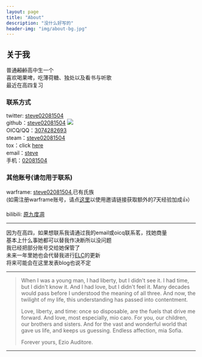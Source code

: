 ```yaml
---
layout: page
title: "About"
description: "没什么好写的"
header-img: "img/about-bg.jpg"
---
```

## 关于我  
普通~~超龄~~高中生一个  
喜欢喝果啤，吃薄荷糖、独处以及看书与听歌  
最近在高四复习  

### 联系方式  
twitter: [steve02081504](https://twitter.com/steve02081504)  
github：[steve02081504](https://github.com/steve02081504)
[![](https://img.shields.io/github/followers/steve02081504.svg?style=social)](https://github.com/steve02081504?tab=followers)  
OICQ/QQ：[3074282693](http://sighttp.qq.com/authd?IDKEY=44c36470abc6a33d17912f7fde924256c73d47a4cc9e8abe)   
steam：[steve02081504](https://steamcommunity.com/id/steve02081504/)  
tox：click [here](https://toxme.io/u/steve02081504)  
email：[steve](mailto:steve02081504@foxmail.com)   
手机：[02081504](tel:+8615094016415)  
  
### 其他账号(请勿用于联系)  
warframe: [steve02081504](steam://rungameid/230410),已有氏族  
(如需注册warframe账号，请点[这里](https://www.warframe.com/zh-hans/signup?referrerId=586aa32f3ade7f65084d43e7)以使用邀请链接获取额外的7天经验加成👍）  

bilibili: [原九度凋](https://space.bilibili.com/33124593?share_medium=EDEN&share_source=copy_link&bbid=XY461F14106BFA8AC6367CC9AD81F1DCFFF88&ts=1577103289701)  


______

因为在高四，如果想联系我请通过我的email或oicq联系茗，找她商量  
基本上什么事她都可以替我作决断所以没问题  
我已经把部分账号交给她保管了  
未来一年里她也会代替我进行[ELC](https://github.com/steve02081504/ELC)的更新  
将来可能会在这里发表blog也说不定  

______

>  
>When I was a young man, I had liberty, but I didn't see it. I had time, but I didn't know it. And I had love, but I didn't feel it. Many decades would pass before I understood the meaning of all three. And now, the twilight of my life, this understanding has passed into contentment.  
>  
>Love, liberty, and time: once so disposable, are the fuels that drive me forward. And love, most especially, mio caro. For you, our children, our brothers and sisters. And for the vast and wonderful world that gave us life, and keeps us guessing. Endless affection, mia Sofia.  
>  
>Forever yours, Ezio Auditore.  
>  

______
